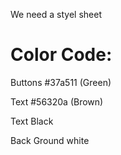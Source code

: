 We need a styel sheet

# Color Code:
Buttons #37a511 (Green)

Text #56320a (Brown)

Text Black 

Back Ground white


